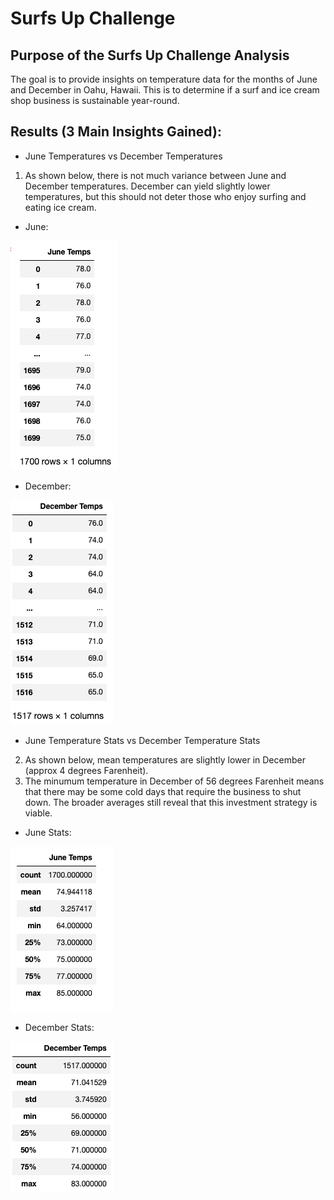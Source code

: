 # Surfs Up Challenge

## Purpose of the Surfs Up Challenge Analysis
The goal is to provide insights on temperature data for the months of June and December in Oahu, Hawaii. This is to determine if a surf and ice cream shop business is sustainable year-round.


## Results (3 Main Insights Gained):
- June Temperatures vs December Temperatures
 1. As shown below, there is not much variance between June and December temperatures. December can yield slightly lower temperatures, but this should not deter those who enjoy surfing and eating ice cream.
  
  - June:
  
  ![alt text](https://github.com/GrahamBSereno/surfs_up/blob/main/Extras/JuneTemp.png)
  
  - December:
  
  ![alt text](https://github.com/GrahamBSereno/surfs_up/blob/main/Extras/DecTemp.png)
  

 - June Temperature Stats vs December Temperature Stats
  2. As shown below, mean temperatures are slightly lower in December (approx 4 degrees Farenheit).
  3. The minumum temperature in December of 56 degrees Farenheit means that there may be some cold days that require the business to shut down. The broader averages still reveal that this investment strategy is viable.
  
  - June Stats:
  
  ![alt text](https://github.com/GrahamBSereno/surfs_up/blob/main/Extras/JuneTempStats.png)
  
  - December Stats:
  
  ![alt text](https://github.com/GrahamBSereno/surfs_up/blob/main/Extras/DecTempStats.png)

